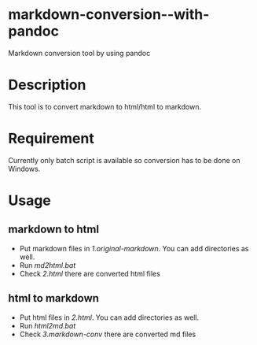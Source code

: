 markdown-conversion--with-pandoc
================================

Markdown conversion tool by using pandoc

# Description

This tool is to convert markdown to html/html to markdown.

# Requirement

Currently only batch script is available so conversion has to be done on Windows.

# Usage

## markdown to html

- Put markdown files in *1.original-markdown*. You can add directories as well.
- Run *md2html.bat*
- Check *2.html* there are converted html files

## html to markdown

- Put html files in *2.html*. You can add directories as well.
- Run *html2md.bat*
- Check *3.markdown-conv* there are converted md files
